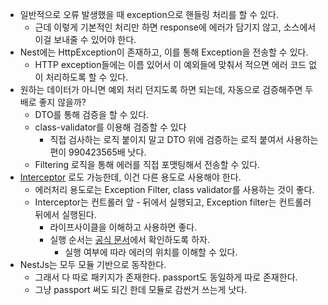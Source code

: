 

- 일반적으로 오류 발생했을 때 exception으로 핸들링 처리를 할 수 있다.
	- 근데 이렇게 기본적인 처리만 하면 response에 에러가 담기지 않고, 소스에서 이걸 보내줄 수 있어야 한다.
- Nest에는 HttpException이 존재하고, 이를 통해 Exception을 전송할 수 있다.
	- HTTP exception들에는 이름 있어서 이 예외들에 맞춰서 적으면 에러 코드 없이 처리하도록 할 수 있다.
- 원하는 데이터가 아니면 예외 처리 던지도록 하면 되는데, 자동으로 검증해주면 두배로 좋지 않을까?
	- DTO를 통해 검증을 할 수 있다.
	- class-validator를 이용해 검증할 수 있다
		- 직접 검사하는 로직 붙이지 말고 DTO 위에 검증하는 로직 붙여서 사용하는 편이 990423565배 낫다.
	- Filtering 로직을 통해 에러를 직접 포맷팅해서 전송할 수 있다.
- [Interceptor](obsidian://open?vault=markdown_git&file=%EC%86%8C%ED%94%84%ED%8A%B8%EC%9B%A8%EC%96%B4%20%EB%A7%88%EC%97%90%EC%8A%A4%ED%8A%B8%EB%A1%9C%2FNestjs%2FloggerMiddleware%2C%20implements) 로도 가능한데, 이건 다른 용도로 사용해야 한다.
	- 에러처리 용도로는 Exception Filter, class validator를 사용하는 것이 좋다.
	- Interceptor는 컨트롤러 앞 - 뒤에서 실행되고, Exception filter는 컨트롤러 뒤에서 실행된다.
		- 라이프사이클을 이해하고 사용하면 좋다.
		- 실행 순서는 [공식 문서](https://docs.nestjs.com/faq/request-lifecycle)에서 확인하도록 하자.
			- 실행 여부에 따라 에러의 위치를 이해할 수 있다.
- NestJs는 모두 모듈 기반으로 동작한다.
	- 그래서 다 따로 패키지가 존재한다. passport도 동일하게 따로 존재한다.
	- 그냥 passport 써도 되긴 한데 모듈로 감싼거 쓰는게 낫다.


